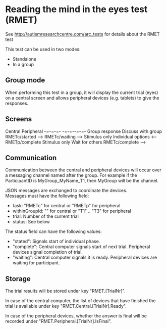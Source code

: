  Reading the mind in the eyes test (RMET)
 ========================================
  
 See http://autismresearchcentre.com/arc_tests
 for details about the RMET test
 
 This test can be used in two modes:
  * Standalone
  * In a group
  
  
 Group mode
 ----------
 
 When performing this test in a group, it will
 display the current trial (eyes) on a central
 screen and allows peripheral devices (e.g. tablets)
 to give the responses.
 
  
 Screens
 -------
  
   Central                             Peripheral
   -=-=-=-                             -=-=--=-=-
   Group response                      Discuss with group
                   RMETc/started -->
                   RMETc/waiting -->
   Stimulus only                       Individual options
                   <-- RMETp/complete
   Stimulus only                       Wait for others
                   RMETc/complete -->
   
  
 Communication
 -------------
  
 Communication between the central and peripheral
 devices will occur over a messaging channel named
 after the group. For example if the ParticipantID is
 MyGroup_MyName_T1, then MyGroup will be the channel.
  
 JSON messages are exchanged to coordinate the devices.  
 Messages must have the following field:
  
  * task: "RMETc" for central or "RMETp" for peripheral
  * withinGroupId: "" for central or "T1" .. "T3" for peripheral
  * trial: Number of the current trial
  * status: See below
  
 The status field can have the following values:
  * "stated": Signals start of individual phase.
  * "complete": Central computer signals start of next trial. Peripheral devices signal completion of trial.
  * "waiting": Central computer signals it is ready. Peripheral devices are waiting for participant.
 
  
 Storage
 -------
  
 The trial results will be stored under key "RMET.[TrialNr]".
  
 In case of the central computer, the list of devices that
 have finished the trial is available under key 
 "RMET.Central.[TrialNr].Ready".
  
 In case of the peripheral devices, whether the answer is final
 will be recorded under "RMET.Peripheral.[TrialNr].IsFinal".
 